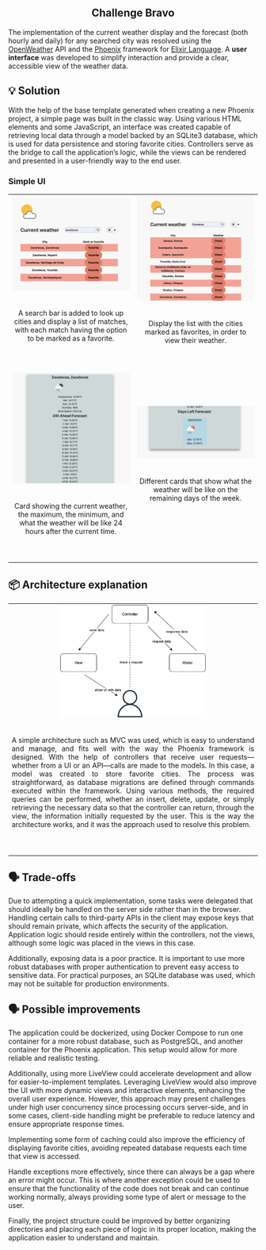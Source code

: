 <h2 align="center" style="border-bottom: none">Challenge Bravo</h2>

The implementation of the current weather display and the forecast (both hourly and daily) for any searched city was resolved using the [OpenWeather](https://openweathermap.org/) API and the [Phoenix](https://www.phoenixframework.org) framework for [Elixir Language](https://elixir-lang.org/). A **user interface** was developed to simplify interaction and provide a clear, accessible view of the weather data.

## 💡 Solution

With the help of the base template generated when creating a new Phoenix project, a simple page was built in the classic way. Using various HTML elements and some JavaScript, an interface was created capable of retrieving local data through a model backed by an SQLite3 database, which is used for data persistence and storing favorite cities. Controllers serve as the bridge to call the application’s logic, while the views can be rendered and presented in a user-friendly way to the end user.

### Simple UI

<table>
  <tr>
    <td>
    <img src="https://github.com/CarlitosObr/prueba-tecnica-bravo/blob/main/images/search_page.png" alt="Search" width=100%>
    <div align="center">
        <br><br>
        <div>A search bar is added to look up cities and display a list of matches, with each match having the option to be marked as a favorite.</div><br>
        <br><br>
    </div>
    </td>
    <td>
    <img src="https://github.com/CarlitosObr/prueba-tecnica-bravo/blob/main/images/favorites_page.png" alt="Favorite city" width=100%>
    <div align="center">
        <br><br>
        <div>Display the list with the cities marked as favorites, in order to view their weather.</div><br>
        <br><br>
    </div>
    </td>
  </tr>
  <tr>
    <td>
      <img src="https://github.com/CarlitosObr/prueba-tecnica-bravo/blob/main/images/weather_first.png" alt="Current weather">
    <div align="center">
        <br><br>
        <div>Card showing the current weather, the maximum, the minimum, and what the weather will be like 24 hours after the current time.</div><br>
        <br><br>
    </div>
    </td>
    <td>
      <img src="https://github.com/CarlitosObr/prueba-tecnica-bravo/blob/main/images/weather_second.png" alt="Left days">
    <div align="center">
        <br><br>
        <div>Different cards that show what the weather will be like on the remaining days of the week.</div><br>
        <br><br>
    </div>
    </td>
  </tr>
</table>

## 📦 Architecture explanation

<table>
  <tr>
    <td colspan="2" align="center" >
      <img src="https://github.com/CarlitosObr/prueba-tecnica-bravo/blob/main/images/MVC.png" alt="MVC" width=60%>
    <div align="justify">
        <br><br>
        <div>A simple architecture such as MVC was used, which is easy to understand and manage, and fits well with the way the Phoenix framework is designed. With the help of controllers that receive user requests—whether from a UI or an API—calls are made to the models. In this case, a model was created to store favorite cities. The process was straightforward, as database migrations are defined through commands executed within the framework. Using various methods, the required queries can be performed, whether an insert, delete, update, or simply retrieving the necessary data so that the controller can return, through the view, the information initially requested by the user. This is the way the architecture works, and it was the approach used to resolve this problem.</div><br>
        <br><br>
    </div>
    </td>
  </tr>
</table>

## 🗣️ Trade-offs

Due to attempting a quick implementation, some tasks were delegated that should ideally be handled on the server side rather than in the browser. Handling certain calls to third-party APIs in the client may expose keys that should remain private, which affects the security of the application. Application logic should reside entirely within the controllers, not the views, although some logic was placed in the views in this case.

Additionally, exposing data is a poor practice. It is important to use more robust databases with proper authentication to prevent easy access to sensitive data. For practical purposes, an SQLite database was used, which may not be suitable for production environments.

## 🗣️ Possible improvements
The application could be dockerized, using Docker Compose to run one container for a more robust database, such as PostgreSQL, and another container for the Phoenix application. This setup would allow for more reliable and realistic testing.

Additionally, using more LiveView could accelerate development and allow for easier-to-implement templates. Leveraging LiveView would also improve the UI with more dynamic views and interactive elements, enhancing the overall user experience. However, this approach may present challenges under high user concurrency since processing occurs server-side, and in some cases, client-side handling might be preferable to reduce latency and ensure appropriate response times.

Implementing some form of caching could also improve the efficiency of displaying favorite cities, avoiding repeated database requests each time that view is accessed.

Handle exceptions more effectively, since there can always be a gap where an error might occur. This is where another exception could be used to ensure that the functionality of the code does not break and can continue working normally, always providing some type of alert or message to the user.

Finally, the project structure could be improved by better organizing directories and placing each piece of logic in its proper location, making the application easier to understand and maintain.